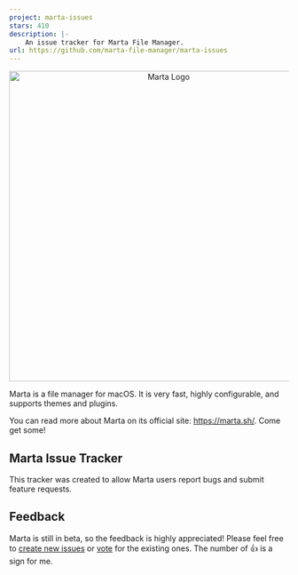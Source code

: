 ```yaml
---
project: marta-issues
stars: 410
description: |-
    An issue tracker for Marta File Manager.
url: https://github.com/marta-file-manager/marta-issues
---
```


<p align="center">
	<img alt="Marta Logo" src="/logo.png" width="559" />
</p>

Marta is a file manager for macOS. It is very fast, highly configurable, and supports themes and plugins.

You can read more about Marta on its official site: <https://marta.sh/>. Come get some!

## Marta Issue Tracker

This tracker was created to allow Marta users report bugs and submit feature requests.

## Feedback

Marta is still in beta, so the feedback is highly appreciated! Please feel free to [create new issues](https://github.com/marta-file-manager/marta-issues/issues/new) or [vote](https://github.com/marta-file-manager/marta-issues/issues) for the existing ones. The number of :thumbsup: is a sign for me.

